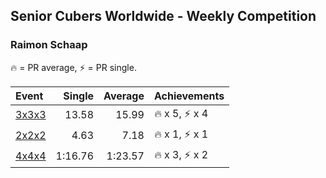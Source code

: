 ## Senior Cubers Worldwide - Weekly Competition
### Raimon Schaap

🔥 = PR average, ⚡ = PR single.

| Event | Single | Average | Achievements|
| :-- | --: | --: | :-- |
| [3x3x3](raimon_schaap/333.md) | 13.58 | 15.99 | 🔥 x 5, ⚡ x 4 |
| [2x2x2](raimon_schaap/222.md) | 4.63 | 7.18 | 🔥 x 1, ⚡ x 1 |
| [4x4x4](raimon_schaap/444.md) | 1:16.76 | 1:23.57 | 🔥 x 3, ⚡ x 2 |

<!-- Global site tag (gtag.js) - Google Analytics -->
<script async src="https://www.googletagmanager.com/gtag/js?id=UA-86348435-3"></script>
<script>window.dataLayer = window.dataLayer || []; function gtag() {dataLayer.push(arguments);} gtag('js', new Date()); gtag('config', 'UA-86348435-3');</script>
